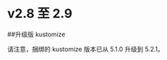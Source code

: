 <!-- TRANSLATED by md-translate -->
# v2.8 至 2.9

##升级版 kustomize

请注意，捆绑的 kustomize 版本已从 5.1.0 升级到 5.2.1。